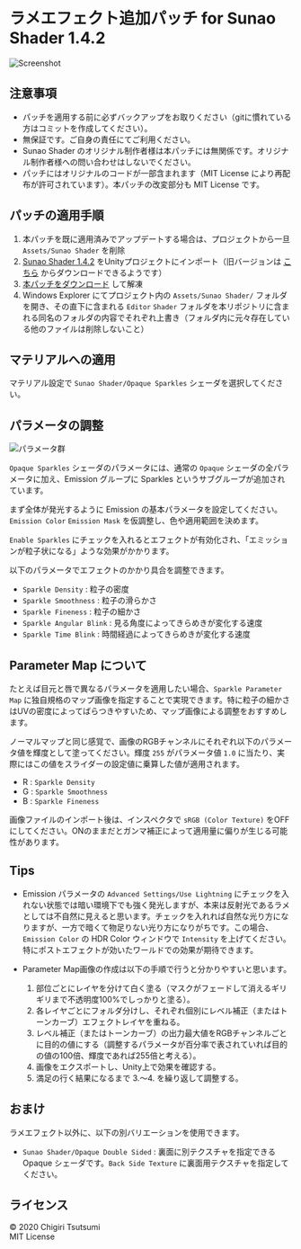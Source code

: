 # ラメエフェクト追加パッチ for Sunao Shader 1.4.2

![Screenshot](https://repository-images.githubusercontent.com/293795262/7dc33b80-6583-11eb-9df7-da798639e5f6)

## 注意事項

- パッチを適用する前に必ずバックアップをお取りください（gitに慣れている方はコミットを作成してください）。
- 無保証です。ご自身の責任にてご利用ください。
- Sunao Shader のオリジナル制作者様は本パッチには無関係です。オリジナル制作者様への問い合わせはしないでください。
- パッチにはオリジナルのコードが一部含まれます（MIT License により再配布が許可されています）。本パッチの改変部分も MIT License です。

## パッチの適用手順

1. 本パッチを既に適用済みでアップデートする場合は、プロジェクトから一旦 `Assets/Sunao Shader` を削除
2. [Sunao Shader 1.4.2](https://booth.pm/ja/items/1723985) をUnityプロジェクトにインポート（旧バージョンは [こちら](http://suna.ooo/agenasulab/ss/version) からダウンロードできるようです）
3. [本パッチをダウンロード](https://github.com/chigirits/LamePatchForSunaoShader/archive/master.zip) して解凍
4. Windows Explorer にてプロジェクト内の `Assets/Sunao Shader/` フォルダを開き、その直下に含まれる `Editor` `Shader` フォルダを本リポジトリに含まれる同名のフォルダの内容でそれぞれ上書き（フォルダ内に元々存在している他のファイルは削除しないこと）

## マテリアルへの適用

マテリアル設定で `Sunao Shader/Opaque Sparkles` シェーダを選択してください。

## パラメータの調整

![パラメータ群](https://user-images.githubusercontent.com/61717977/92231170-43c40f80-eee7-11ea-96c8-fddd64957722.png)

`Opaque Sparkles` シェーダのパラメータには、通常の `Opaque` シェーダの全パラメータに加え、Emission グループに Sparkles というサブグループが追加されています。

まず全体が発光するように Emission の基本パラメータを設定してください。`Emission Color` `Emission Mask` を仮調整し、色や適用範囲を決めます。

 `Enable Sparkles` にチェックを入れるとエフェクトが有効化され、「エミッションが粒子状になる」ような効果がかかります。

以下のパラメータでエフェクトのかかり具合を調整できます。

- `Sparkle Density` : 粒子の密度
- `Sparkle Smoothness` : 粒子の滑らかさ
- `Sparkle Fineness` : 粒子の細かさ
- `Sparkle Angular Blink` : 見る角度によってきらめきが変化する速度
- `Sparkle Time Blink` : 時間経過によってきらめきが変化する速度

## Parameter Map について

たとえば目元と唇で異なるパラメータを適用したい場合、`Sparkle Parameter Map` に独自規格のマップ画像を指定することで実現できます。特に粒子の細かさはUVの密度によってばらつきやすいため、マップ画像による調整をおすすめします。

ノーマルマップと同じ感覚で、画像のRGBチャンネルにそれぞれ以下のパラメータ値を輝度として塗ってください。輝度 `255` がパラメータ値 `1.0` に当たり、実際にはこの値をスライダーの設定値に乗算した値が適用されます。

- R : `Sparkle Density`
- G : `Sparkle Smoothness`
- B : `Sparkle Fineness`

画像ファイルのインポート後は、インスペクタで `sRGB (Color Texture)` をOFFにしてください。ONのままだとガンマ補正によって適用量に偏りが生じる可能性があります。

## Tips

- Emission パラメータの `Advanced Settings/Use Lightning` にチェックを入れない状態では暗い環境下でも強く発光しますが、本来は反射光であるラメとしては不自然に見えると思います。チェックを入れれば自然な光り方になりますが、一方で暗くて物足りない光り方になりがちです。この場合、`Emission Color` の HDR Color ウィンドウで `Intensity` を上げてください。特にポストエフェクトが効いたワールドでの効果が期待できます。
- Parameter Map画像の作成は以下の手順で行うと分かりやすいと思います。
  
  1. 部位ごとにレイヤを分けて白く塗る（マスクがフェードして消えるギリギリまで不透明度100%でしっかりと塗る）。
  2. 各レイヤごとにフォルダ分けし、それぞれ個別にレベル補正（またはトーンカーブ）エフェクトレイヤを重ねる。
  3. レベル補正（またはトーンカーブ）の出力最大値をRGBチャンネルごとに目的の値にする（調整するパラメータが百分率で表されていれば目的の値の100倍、輝度であれば255倍と考える）。
  4. 画像をエクスポートし、Unity上で効果を確認する。
  5. 満足の行く結果になるまで 3.～4. を繰り返して調整する。

## おまけ

ラメエフェクト以外に、以下の別バリエーションを使用できます。

- `Sunao Shader/Opaque Double Sided` : 裏面に別テクスチャを指定できる Opaque シェーダです。`Back Side Texture` に裏面用テクスチャを指定してください。

## ライセンス

© 2020 Chigiri Tsutsumi<br>
MIT License
